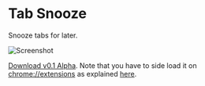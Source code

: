 Tab Snooze
===========

Snooze tabs for later.

![Screenshot](http://athyuttamreddy.com/tab-snooze/assets/img/leading-image.png)

[Download v0.1 Alpha](https://github.com/athyuttamre/tab-snooze/releases/tag/v0.1-alpha). Note that you have to side load it on [chrome://extensions](http://chrome://extensions) as explained [here](http://www.maketecheasier.com/manually-install-extensions-google-chrome/).
